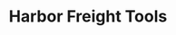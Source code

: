 ---
title: "Harbor Freight Tools"
url: /foley/harbor-freight-tools-mckenzie-street/
shop: hardware
---